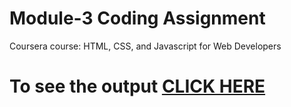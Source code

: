 # Module-3 Coding Assignment

Coursera course: HTML, CSS, and Javascript for Web Developers

# To see the output [CLICK HERE](https://Sampriti03.github.io/coursera-test/Module-3/index.html)

